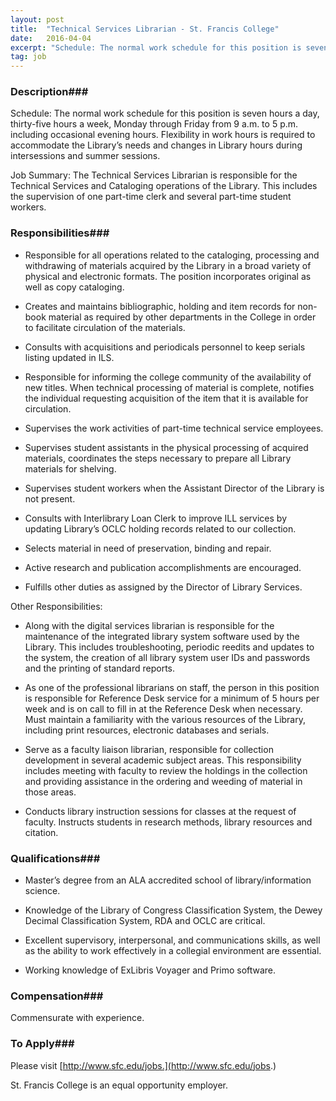 ```yaml
---
layout: post
title:  "Technical Services Librarian - St. Francis College"
date:   2016-04-04
excerpt: "Schedule: The normal work schedule for this position is seven hours a day, thirty-five hours a week, Monday through Friday from 9 a.m. to 5 p.m. including occasional evening hours. Flexibility in work hours is required to accommodate the Library’s needs and changes in Library hours during intersessions and summer..."
tag: job
---
```


### Description###

Schedule: The normal work schedule for this position is seven hours a day, thirty-five hours a week, Monday through Friday from 9 a.m. to 5 p.m. including occasional evening hours. Flexibility in work hours is required to accommodate the Library’s needs and changes in Library hours during intersessions and summer sessions.
 
Job Summary: The Technical Services Librarian is responsible for the Technical Services and Cataloging operations of the Library.  This includes the supervision of one part-time clerk and several part-time student workers.


### Responsibilities###

* Responsible for all operations related to the cataloging, processing and withdrawing of materials acquired by the Library in a broad variety of physical and electronic formats.  The position incorporates original as well as copy cataloging.

* Creates and maintains bibliographic, holding and item records for non-book material as required by other departments in the College in order to facilitate circulation of the materials. 

* Consults with acquisitions and periodicals personnel to keep serials listing updated in ILS.

* Responsible for informing the college community of the availability of new titles. When technical processing of material is complete, notifies the individual requesting acquisition of the item that it is available for circulation.

* Supervises the work activities of part-time technical service employees.

* Supervises student assistants in the physical processing of acquired materials, coordinates the steps necessary to prepare all Library materials for shelving.

* Supervises student workers when the Assistant Director of the Library is not present.

* Consults with Interlibrary Loan Clerk to improve ILL services by updating Library’s OCLC holding records related to our collection.

* Selects material in need of preservation, binding and repair.

* Active research and publication accomplishments are encouraged.

* Fulfills other duties as assigned by the Director of Library Services.

Other Responsibilities:

* Along with the digital services librarian is responsible for the maintenance of the integrated library system software used by the Library.  This includes troubleshooting, periodic reedits and updates to the system, the creation of all library system user IDs and passwords and the printing of standard reports. 

* As one of the professional librarians on staff, the person in this position is responsible for Reference Desk service for a minimum of 5 hours per week and is on call to fill in at the Reference Desk when necessary.  Must maintain a familiarity with the various resources of the Library, including print resources, electronic databases and serials.

* Serve as a faculty liaison librarian, responsible for collection development in several academic subject areas. This responsibility includes meeting with faculty to review the holdings in the collection and providing assistance in the ordering and weeding of material in those areas.

* Conducts library instruction sessions for classes at the request of faculty.  Instructs students in research methods, library resources and citation.


### Qualifications###

* Master’s degree from an ALA accredited school of library/information science.

* Knowledge of the Library of Congress Classification System, the Dewey Decimal Classification System, RDA and OCLC are critical.

* Excellent supervisory, interpersonal, and communications skills, as well as the ability to work effectively in a collegial environment are essential.

* Working knowledge of ExLibris Voyager and Primo software. 


### Compensation###

Commensurate with experience.






### To Apply###

Please visit [http://www.sfc.edu/jobs.](http://www.sfc.edu/jobs.)

St. Francis College is an equal opportunity employer.






